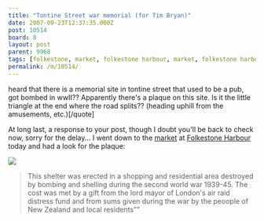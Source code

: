 ```yaml
---
title: "Tontine Street war memorial (for Tim Bryan)"
date: 2007-09-23T12:37:35.000Z
post: 10514
board: 8
layout: post
parent: 9968
tags: [folkestone, market, folkestone harbour, market, folkestone harbour]
permalink: /m/10514/
---
```

heard that there is a memorial site in tontine street that used to be a pub, got bombed in wwII?? Apparently there's a plaque on this site. Is it the little triangle at the end where the road splits?? (heading uphill from the amusements, etc.)[/quote]

At long last, a response to your post, though I doubt you'll be back to check now, sorry for the delay... I went down to the <a href="/wiki/market">market</a> at <a href="/wiki/folkestone+harbour">Folkestone Harbour</a> today and had a look for the plaque:

<img src="http://farm2.static.flickr.com/1076/1427290329_3f287fdc18.jpg" />

<blockquote>This shelter was erected in a shopping and residential area destroyed by bombing and shelling during the second world war 1939-45. The cost was met by a gift from the lord mayor of London's air raid distress fund and from sums given during the war by the peoople of New Zealand and local residents&#148;"</blockquote>
